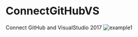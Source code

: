 # ConnectGitHubVS
Connect GitHub and VisualStudio 2017
![example1](https://user-images.githubusercontent.com/47179593/52096622-74a0dc00-2602-11e9-859c-4d77d51bfe35.PNG)
